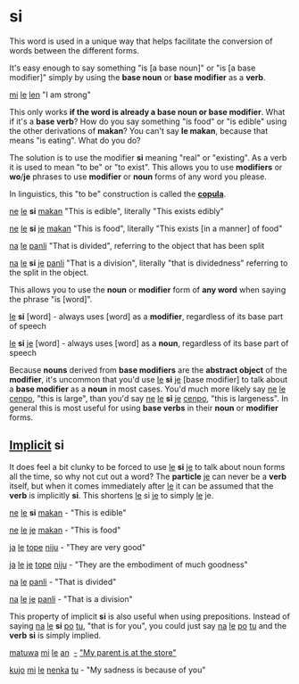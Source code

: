 # si

This word is used in a unique way that helps facilitate the conversion of words between the different forms.

It's easy enough to say something "is \[a base noun\]" or "is \[a base modifier\]" simply by using the **base noun** or **base modifier** as a **verb**.

[mi](index.php?option=com_content&view=article&id=178&catid=8 "I/me") [le](index.php?option=com_content&view=article&id=134&catid=8 "verb marker") [len](index.php?option=com_content&view=article&id=136&catid=8 "to be strong") "I am strong"

This only works **if the word is already a base noun or base modifier**. What if it's a **base verb**? How do you say something "is food" or "is edible" using the other derivations of **makan**? You can't say **le makan**, because that means "is eating". What do you do?

The solution is to use the modifier **si** meaning "real" or "existing". As a verb it is used to mean "to be" or "to exist". This allows you to use **modifiers** or **wo**/**je** phrases to use **modifier** or **noun** forms of any word you please.

In linguistics, this "to be" construction is called the [**copula**](https://en.wikipedia.org/wiki/Copula_(linguistics)).

[ne](index.php?option=com_content&view=article&id=203&catid=8 "this") [le](index.php?option=com_content&view=article&id=134&catid=8 "verb marker") **si** [makan](index.php?option=com_content&view=article&id=149&catid=8 "to consume (food)") "This is edible", literally "This exists edibly"

[ne](index.php?option=com_content&view=article&id=203&catid=8 "this") [le](index.php?option=com_content&view=article&id=134&catid=8 "verb marker") **si** [je](index.php?option=com_content&view=article&id=60&catid=8 "of") [makan](index.php?option=com_content&view=article&id=149&catid=8 "to consume (food)") "This is food", literally "This exists \[in a manner\] of food"

[na](index.php?option=com_content&view=article&id=193&catid=8 "that") [le](index.php?option=com_content&view=article&id=134&catid=8 "verb marker") [panli](index.php?option=com_content&view=article&id=235&catid=8 "split") "That is divided", referring to the object that has been split

[na](index.php?option=com_content&view=article&id=193&catid=8 "that") [le](index.php?option=com_content&view=article&id=134&catid=8 "verb marker") **si** [je](index.php?option=com_content&view=article&id=60&catid=8 "of") [panli](index.php?option=com_content&view=article&id=235&catid=8 "split") "That is a division", literally "that is dividedness" referring to the split in the object.

This allows you to use the **noun** or **modifier** form of **any word** when saying the phrase "is \[word\]".

[le](index.php?option=com_content&view=article&id=134&catid=8 "verb marker") **si** \[word\] - always uses \[word\] as a **modifier**, regardless of its base part of speech

[le](index.php?option=com_content&view=article&id=134&catid=8 "verb marker") **si** [je](index.php?option=com_content&view=article&id=60&catid=8 "of") \[word\] - always uses \[word\] as a **noun**, regardless of its base part of speech

Because **nouns** derived from **base modifiers** are the **abstract object** of the **modifier**, it's uncommon that you'd use [le](index.php?option=com_content&view=article&id=134&catid=8 "verb marker") **si** [je](index.php?option=com_content&view=article&id=60&catid=8 "of") \[base modifier\] to talk about a **base modifier** as a **noun** in most cases. You'd much more likely say [ne](index.php?option=com_content&view=article&id=203&catid=8 "this") [le](index.php?option=com_content&view=article&id=134&catid=8 "verb marker") [cenpo](index.php?option=com_content&view=article&id=97&catid=8 "big"), "this is large", than you'd say [ne](index.php?option=com_content&view=article&id=203&catid=8 "this") [le](index.php?option=com_content&view=article&id=134&catid=8 "verb marker") **si** [je](index.php?option=com_content&view=article&id=60&catid=8 "of") [cenpo](index.php?option=com_content&view=article&id=97&catid=8 "big"), "this is largeness". In general this is most useful for using **base verbs** in their **noun** or **modifier** forms.

[Implicit](https://funtoon.party/tokima/grammar/#implicit-lon) si
-----------------------------------------------------------------

It does feel a bit clunky to be forced to use [le](index.php?option=com_content&view=article&id=134&catid=8 "verb marker") **si** [je](index.php?option=com_content&view=article&id=60&catid=8 "of") to talk about noun forms all the time, so why not cut out a word? The **particle** [je](index.php?option=com_content&view=article&id=60&catid=8 "of") can never be a **verb** itself, but when it comes immediately after [le](index.php?option=com_content&view=article&id=134&catid=8 "verb marker") it can be assumed that the **verb** is implicitly **si**. This shortens [le](index.php?option=com_content&view=article&id=134&catid=8 "verb marker") si [je](index.php?option=com_content&view=article&id=60&catid=8 "of") to simply [le](index.php?option=com_content&view=article&id=134&catid=8 "verb marker") je.

[ne](index.php?option=com_content&view=article&id=203&catid=8 "this") [le](index.php?option=com_content&view=article&id=134&catid=8 "verb marker") **si** [makan](index.php?option=com_content&view=article&id=149&catid=8 "to consume (food)") - "This is edible"

[ne](index.php?option=com_content&view=article&id=203&catid=8 "this") [le](index.php?option=com_content&view=article&id=134&catid=8 "verb marker") [je](index.php?option=com_content&view=article&id=60&catid=8 "of") [makan](index.php?option=com_content&view=article&id=149&catid=8 "to consume (food)") - "This is food"

[ja](index.php?option=com_content&view=article&id=52&catid=8 "they/them") [le](index.php?option=com_content&view=article&id=134&catid=8 "verb marker") [tope](index.php?option=com_content&view=article&id=425&catid=8 "good") [niju](index.php?option=com_content&view=article&id=209&catid=8 "very") - "They are very good"

[ja](index.php?option=com_content&view=article&id=52&catid=8 "they/them") [le](index.php?option=com_content&view=article&id=134&catid=8 "verb marker") [je](index.php?option=com_content&view=article&id=60&catid=8 "of") [tope](index.php?option=com_content&view=article&id=425&catid=8 "good") [niju](index.php?option=com_content&view=article&id=209&catid=8 "very") - "They are the embodiment of much goodness"

[na](index.php?option=com_content&view=article&id=193&catid=8 "that") [le](index.php?option=com_content&view=article&id=134&catid=8 "verb marker") [panli](index.php?option=com_content&view=article&id=235&catid=8 "split") - "That is divided"

[na](index.php?option=com_content&view=article&id=193&catid=8 "that") [le](index.php?option=com_content&view=article&id=134&catid=8 "verb marker") [je](index.php?option=com_content&view=article&id=60&catid=8 "of") [panli](index.php?option=com_content&view=article&id=235&catid=8 "split") - "That is a division"

This property of implicit **si** is also useful when using prepositions. Instead of saying [na](index.php?option=com_content&view=article&id=193&catid=8 "that") [le](index.php?option=com_content&view=article&id=134&catid=8 "verb marker") **si** [po](index.php?option=com_content&view=article&id=259&catid=8 "thematic purpose marker") [tu](index.php?option=com_content&view=article&id=427&catid=8 "you"), "that is for you", you could just say [na](index.php?option=com_content&view=article&id=193&catid=8 "that") [le](index.php?option=com_content&view=article&id=134&catid=8 "verb marker") [po](index.php?option=com_content&view=article&id=259&catid=8 "thematic purpose marker") [tu](index.php?option=com_content&view=article&id=427&catid=8 "you") and the **verb** **si** is simply implied.

[matuwa](index.php?option=com_content&view=article&id=172&catid=8 "parent") [mi](index.php?option=com_content&view=article&id=178&catid=8 "I/me") [le](index.php?option=com_content&view=article&id=134&catid=8 "verb marker") [an](index.php?option=com_content&view=article&id=19&catid=8 "thematic location/time marker")  [-](index.php?option=com_content&view=article&id=75&catid=8 "shop/market") ["My parent is at the store"](index.php?option=com_content&view=article&id=75&catid=8 "shop/market")

[](index.php?option=com_content&view=article&id=75&catid=8 "shop/market")

[](index.php?option=com_content&view=article&id=75&catid=8 "shop/market")[kujo](index.php?option=com_content&view=article&id=110&catid=8 "sadness") [mi](index.php?option=com_content&view=article&id=178&catid=8 "I/me") [le](index.php?option=com_content&view=article&id=134&catid=8 "verb marker") [nenka](index.php?option=com_content&view=article&id=206&catid=8 "thematic cause marker") [tu](index.php?option=com_content&view=article&id=427&catid=8 "you") - "My sadness is because of you"
